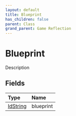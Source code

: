 ```yaml
---
layout: default
title: Blueprint
has_children: false
parent: Class
grand_parent: Game Reflection
---
```

# Blueprint
Description 

## Fields

| Type | Name |
|:-------------|:--------------|
| [IdString](/docs/game-reflection/components/id_string) | blueprint |

